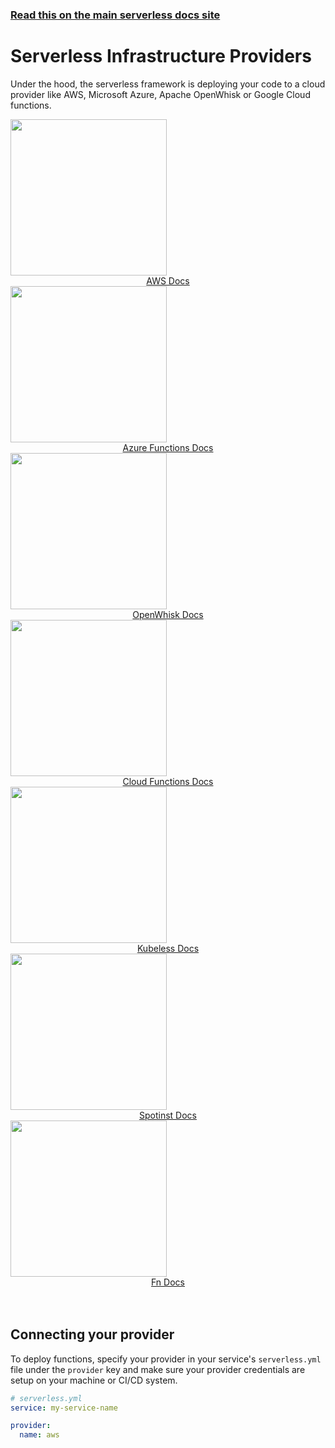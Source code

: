 <!--
title: Serverless - Infrastructure & Compute Providers
menuText: Providers
layout: Doc
-->

<!-- DOCS-SITE-LINK:START automatically generated  -->
### [Read this on the main serverless docs site](https://www.serverless.com/framework/docs/providers/)
<!-- DOCS-SITE-LINK:END -->

# Serverless Infrastructure Providers

Under the hood, the serverless framework is deploying your code to a cloud provider like AWS, Microsoft Azure, Apache OpenWhisk or Google Cloud functions.

<div class="docsSections">
  <div class="docsSection">
    <div class="docsSectionHeader">
      <a href="./aws/">
        <img src="https://s3-us-west-2.amazonaws.com/assets.site.serverless.com/images/aws-black.png" width="250" draggable="false"/>
      </a>
    </div>
    <div style="text-align:center;">
      <a href="./aws/">AWS Docs</a>
    </div>
  </div>
  <div class="docsSection">
    <div class="docsSectionHeader">
      <a href="./azure/">
        <img src="https://s3-us-west-2.amazonaws.com/assets.site.serverless.com/images/azure-black.png" width="250" draggable="false"/>
      </a>
    </div>
    <div style="text-align:center;">
      <a href="./azure/">Azure Functions Docs</a>
    </div>
  </div>
  <div class="docsSection">
    <div class="docsSectionHeader">
      <a href="./openwhisk/">
        <img src="https://s3-us-west-2.amazonaws.com/assets.site.serverless.com/images/openwhisk-black.png" width="250" draggable="false"/>
      </a>
    </div>
    <div style="text-align:center;">
      <a href="./openwhisk/">OpenWhisk Docs</a>
    </div>
  </div>
  <div class="docsSection">
    <div class="docsSectionHeader">
      <a href="./google/">
        <img src="https://s3-us-west-2.amazonaws.com/assets.site.serverless.com/images/gcf-black.png" width="250" draggable="false"/>
      </a>
    </div>
    <div style="text-align:center;">
      <a href="./google/">Cloud Functions Docs</a>
    </div>
  </div>
  <div class="docsSection">
    <div class="docsSectionHeader">
      <a href="./kubeless/">
        <img src="https://s3-us-west-2.amazonaws.com/assets.site.serverless.com/docs/kubeless-logos-black.png" width="250" draggable="false"/>
      </a>
    </div>
    <div style="text-align:center;">
      <a href="./kubeless/">Kubeless Docs</a>
    </div>
  </div>
  <div class="docsSection">
    <div class="docsSectionHeader">
      <a href="./spotinst/">
        <img src="https://s3-us-west-2.amazonaws.com/assets.site.serverless.com/docs/spotinst-logos-black-small.png" width="250" draggable="false"/>
      </a>
    </div>
    <div style="text-align:center;">
      <a href="./spotinst/">Spotinst Docs</a>
    </div>
  </div>
  <div class="docsSection">
    <div class="docsSectionHeader">
      <a href="./fn/">
        <img src="https://s3-us-west-2.amazonaws.com/assets.site.serverless.com/docs/fn-logo-black.png" width="250" draggable="false"/>
      </a>
    </div>
    <div style="text-align:center;">
      <a href="./fn/">Fn Docs</a>
    </div>
  </div>

</div>
<br/>
<br/>

## Connecting your provider

To deploy functions, specify your provider in your service's `serverless.yml` file under the `provider` key and make sure your provider credentials are setup on your machine or CI/CD system.

```yml
# serverless.yml
service: my-service-name

provider:
  name: aws
```
